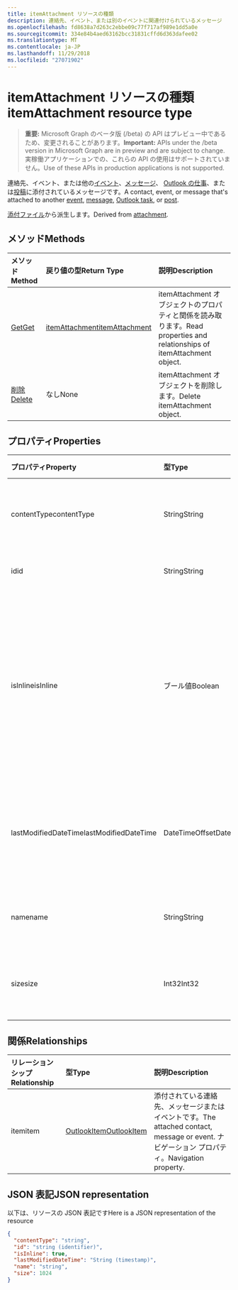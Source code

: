 ```yaml
---
title: itemAttachment リソースの種類
description: 連絡先、イベント、または別のイベントに関連付けられているメッセージ
ms.openlocfilehash: fd8638a7d263c2ebbe09c77f717af989e1dd5a0e
ms.sourcegitcommit: 334e84b4aed63162bcc31831cffd6d363dafee02
ms.translationtype: MT
ms.contentlocale: ja-JP
ms.lasthandoff: 11/29/2018
ms.locfileid: "27071902"
---
```

# <a name="itemattachment-resource-type"></a><span data-ttu-id="93a05-103">itemAttachment リソースの種類</span><span class="sxs-lookup"><span data-stu-id="93a05-103">itemAttachment resource type</span></span>

> <span data-ttu-id="93a05-104">**重要:** Microsoft Graph のベータ版 (/beta) の API はプレビュー中であるため、変更されることがあります。</span><span class="sxs-lookup"><span data-stu-id="93a05-104">**Important:** APIs under the /beta version in Microsoft Graph are in preview and are subject to change.</span></span> <span data-ttu-id="93a05-105">実稼働アプリケーションでの、これらの API の使用はサポートされていません。</span><span class="sxs-lookup"><span data-stu-id="93a05-105">Use of these APIs in production applications is not supported.</span></span>

<span data-ttu-id="93a05-106">連絡先、イベント、または他の[イベント](../resources/event.md)、[メッセージ](../resources/message.md)、 [Outlook の仕事](../resources/outlooktask.md)、または[投稿](../resources/post.md)に添付されているメッセージです。</span><span class="sxs-lookup"><span data-stu-id="93a05-106">A contact, event, or message that's attached to another [event](../resources/event.md), [message](../resources/message.md), [Outlook task](../resources/outlooktask.md), or [post](../resources/post.md).</span></span>  

<span data-ttu-id="93a05-107">[添付ファイル](attachment.md)から派生します。</span><span class="sxs-lookup"><span data-stu-id="93a05-107">Derived from [attachment](attachment.md).</span></span>

## <a name="methods"></a><span data-ttu-id="93a05-108">メソッド</span><span class="sxs-lookup"><span data-stu-id="93a05-108">Methods</span></span>

| <span data-ttu-id="93a05-109">メソッド</span><span class="sxs-lookup"><span data-stu-id="93a05-109">Method</span></span>       | <span data-ttu-id="93a05-110">戻り値の型</span><span class="sxs-lookup"><span data-stu-id="93a05-110">Return Type</span></span>  |<span data-ttu-id="93a05-111">説明</span><span class="sxs-lookup"><span data-stu-id="93a05-111">Description</span></span>|
|:---------------|:--------|:----------|
|[<span data-ttu-id="93a05-112">Get</span><span class="sxs-lookup"><span data-stu-id="93a05-112">Get</span></span>](../api/attachment-get.md) | [<span data-ttu-id="93a05-113">itemAttachment</span><span class="sxs-lookup"><span data-stu-id="93a05-113">itemAttachment</span></span>](itemattachment.md) |<span data-ttu-id="93a05-114">itemAttachment オブジェクトのプロパティと関係を読み取ります。</span><span class="sxs-lookup"><span data-stu-id="93a05-114">Read properties and relationships of itemAttachment object.</span></span>|
|[<span data-ttu-id="93a05-115">削除</span><span class="sxs-lookup"><span data-stu-id="93a05-115">Delete</span></span>](../api/attachment-delete.md) | <span data-ttu-id="93a05-116">なし</span><span class="sxs-lookup"><span data-stu-id="93a05-116">None</span></span> |<span data-ttu-id="93a05-117">itemAttachment オブジェクトを削除します。</span><span class="sxs-lookup"><span data-stu-id="93a05-117">Delete itemAttachment object.</span></span> |

## <a name="properties"></a><span data-ttu-id="93a05-118">プロパティ</span><span class="sxs-lookup"><span data-stu-id="93a05-118">Properties</span></span>
| <span data-ttu-id="93a05-119">プロパティ</span><span class="sxs-lookup"><span data-stu-id="93a05-119">Property</span></span>     | <span data-ttu-id="93a05-120">型</span><span class="sxs-lookup"><span data-stu-id="93a05-120">Type</span></span>   |<span data-ttu-id="93a05-121">説明</span><span class="sxs-lookup"><span data-stu-id="93a05-121">Description</span></span>|
|:---------------|:--------|:----------|
|<span data-ttu-id="93a05-122">contentType</span><span class="sxs-lookup"><span data-stu-id="93a05-122">contentType</span></span>|<span data-ttu-id="93a05-123">String</span><span class="sxs-lookup"><span data-stu-id="93a05-123">String</span></span>|<span data-ttu-id="93a05-124">添付ファイルのコンテンツ タイプ。</span><span class="sxs-lookup"><span data-stu-id="93a05-124">The content type of the attachment.</span></span>|
|<span data-ttu-id="93a05-125">id</span><span class="sxs-lookup"><span data-stu-id="93a05-125">id</span></span>|<span data-ttu-id="93a05-126">String</span><span class="sxs-lookup"><span data-stu-id="93a05-126">String</span></span>| <span data-ttu-id="93a05-127">添付ファイル ID。</span><span class="sxs-lookup"><span data-stu-id="93a05-127">The attachment ID.</span></span>|
|<span data-ttu-id="93a05-128">isInline</span><span class="sxs-lookup"><span data-stu-id="93a05-128">isInline</span></span>|<span data-ttu-id="93a05-129">ブール値</span><span class="sxs-lookup"><span data-stu-id="93a05-129">Boolean</span></span>|<span data-ttu-id="93a05-130">添付ファイルがインライン (アイテムの本文に埋め込まれた画像など) の場合に、true に設定します。</span><span class="sxs-lookup"><span data-stu-id="93a05-130">Set to true if the attachment is inline, such as an embedded image within the body of the item.</span></span>|
|<span data-ttu-id="93a05-131">lastModifiedDateTime</span><span class="sxs-lookup"><span data-stu-id="93a05-131">lastModifiedDateTime</span></span>|<span data-ttu-id="93a05-132">DateTimeOffset</span><span class="sxs-lookup"><span data-stu-id="93a05-132">DateTimeOffset</span></span>|<span data-ttu-id="93a05-133">添付ファイルが変更された最後の日時です。</span><span class="sxs-lookup"><span data-stu-id="93a05-133">The last time and date that the attachment was modified.</span></span>|
|<span data-ttu-id="93a05-134">name</span><span class="sxs-lookup"><span data-stu-id="93a05-134">name</span></span>|<span data-ttu-id="93a05-135">String</span><span class="sxs-lookup"><span data-stu-id="93a05-135">String</span></span>|<span data-ttu-id="93a05-136">添付ファイルの表示名。</span><span class="sxs-lookup"><span data-stu-id="93a05-136">The display name of the attachment.</span></span>|
|<span data-ttu-id="93a05-137">size</span><span class="sxs-lookup"><span data-stu-id="93a05-137">size</span></span>|<span data-ttu-id="93a05-138">Int32</span><span class="sxs-lookup"><span data-stu-id="93a05-138">Int32</span></span>|<span data-ttu-id="93a05-139">添付ファイルのバイト単位のサイズ。</span><span class="sxs-lookup"><span data-stu-id="93a05-139">The size in bytes of the attachment.</span></span>|

## <a name="relationships"></a><span data-ttu-id="93a05-140">関係</span><span class="sxs-lookup"><span data-stu-id="93a05-140">Relationships</span></span>
| <span data-ttu-id="93a05-141">リレーションシップ</span><span class="sxs-lookup"><span data-stu-id="93a05-141">Relationship</span></span> | <span data-ttu-id="93a05-142">型</span><span class="sxs-lookup"><span data-stu-id="93a05-142">Type</span></span>   |<span data-ttu-id="93a05-143">説明</span><span class="sxs-lookup"><span data-stu-id="93a05-143">Description</span></span>|
|:---------------|:--------|:----------|
|<span data-ttu-id="93a05-144">item</span><span class="sxs-lookup"><span data-stu-id="93a05-144">item</span></span>|[<span data-ttu-id="93a05-145">OutlookItem</span><span class="sxs-lookup"><span data-stu-id="93a05-145">OutlookItem</span></span>](outlookitem.md)|<span data-ttu-id="93a05-146">添付されている連絡先、メッセージまたはイベントです。</span><span class="sxs-lookup"><span data-stu-id="93a05-146">The attached contact, message or event.</span></span> <span data-ttu-id="93a05-147">ナビゲーション プロパティ。</span><span class="sxs-lookup"><span data-stu-id="93a05-147">Navigation property.</span></span>|

## <a name="json-representation"></a><span data-ttu-id="93a05-148">JSON 表記</span><span class="sxs-lookup"><span data-stu-id="93a05-148">JSON representation</span></span>

<span data-ttu-id="93a05-149">以下は、リソースの JSON 表記です</span><span class="sxs-lookup"><span data-stu-id="93a05-149">Here is a JSON representation of the resource</span></span>

<!-- {
  "blockType": "resource",
  "optionalProperties": [
    "item"
  ],
  "@odata.type": "microsoft.graph.itemAttachment"
}-->

```json
{
  "contentType": "string",
  "id": "string (identifier)",
  "isInline": true,
  "lastModifiedDateTime": "String (timestamp)",
  "name": "string",
  "size": 1024
}

```
<!-- uuid: 8fcb5dbc-d5aa-4681-8e31-b001d5168d79
2015-10-25 14:57:30 UTC -->
<!-- {
  "type": "#page.annotation",
  "description": "itemAttachment resource",
  "keywords": "",
  "section": "documentation",
  "tocPath": ""
}-->
